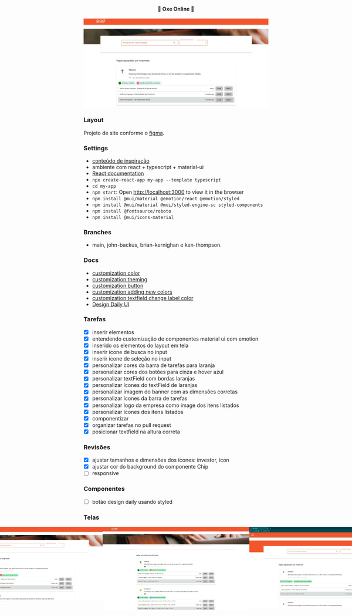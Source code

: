 <h4 align="center"> 
	🚧 Oxe Online 🚀
</h4>

<p align="center" style="display: flex; align-items: flex-start; justify-content: center;">
  <img alt="oxe-online" title="#oxe-online" src="./.github/tela-5.jpg" >
</p>  

### Layout 

Projeto de site conforme o [figma](https://www.figma.com/files/team/1171829626239227287/Jamboo?fuid=850142401757702475).

### Settings 

- [conteúdo de inspiração](https://www.youtube.com/watch?v=wLH1Vv86I44&list=PL29TaWXah3iaqOejItvW--TaFr9NcruyQ)
- ambiente com react + typescript + material-ui
- [React documentation](https://reactjs.org/)
- `npx create-react-app my-app --template typescript`
- `cd my-app`
- `npm start`: Open [http://localhost:3000](http://localhost:3000) to view it in the browser
- `npm install @mui/material @emotion/react @emotion/styled`
- `npm install @mui/material @mui/styled-engine-sc styled-components`
- `npm install @fontsource/roboto`
- `npm install @mui/icons-material`

### Branches

- main, john-backus, brian-kernighan e ken-thompson.

### Docs 

- [customization color](https://mui.com/material-ui/customization/color/)
- [customization theming](https://mui.com/pt/material-ui/customization/theming/)
- [customization button](https://mui.com/pt/material-ui/react-button/)
- [customization adding new colors](https://mui.com/pt/material-ui/customization/palette/#adding-new-colors)
- [customization textfield change label color](https://www.youtube.com/watch?v=Q3z-Qa8uqVU)
- [Design Daily UI](https://uidesigndaily.com/posts/figma-product-info-ui-design-card-day-1575)

### Tarefas 

- [x] inserir elementos
- [x] entendendo customização de componentes material ui com emotion
- [x] inserido os elementos do layout em tela
- [x] inserir ícone de busca no input
- [x] inserir ícone de seleção no input
- [x] personalizar cores da barra de tarefas para laranja
- [x] personalizar cores dos botões para cinza e hover azul
- [x] personalizar textField com bordas laranjas
- [x] personalizar ícones do textField de laranjas
- [x] personalizar imagem do banner com as dimensões corretas
- [x] personalizar ícones da barra de tarefas 
- [x] personalizar logo da empresa como image dos itens listados
- [x] personalizar ícones dos itens listados 
- [x] componentizar
- [x] organizar tarefas no pull request
- [x] posicionar textfield na altura correta  

### Revisões 

- [x] ajustar tamanhos e dimensões dos ícones: investor, icon
- [x] ajustar cor do background do componente Chip
- [ ] responsive 

### Componentes 

- [ ] botão design daily usando styled

### Telas 

<p align="center" style="display: flex; align-items: flex-start; justify-content: center;">
  <img alt="oxe-online" title="#oxe-online" src="./.github/tela-5.jpg" width="400px">
  <img alt="oxe-online" title="#oxe-online" src="./.github/tela-4.jpg" width="400px">
  <img alt="oxe-online" title="#oxe-online" src="./.github/tela-3.jpg" width="400px">
  <img alt="oxe-online" title="#oxe-online" src="./.github/tela-2.jpg" width="400px">
  <img alt="oxe-online" title="#oxe-online" src="./.github/tela-1.jpg" width="400px">
</p>  
